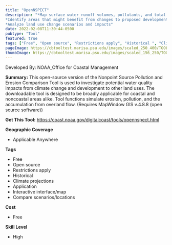 ```yaml
---
title: "OpenNSPECT"
description: "*Map surface water runoff volumes, pollutants, and total sediment loads
*Identify areas that might benefit from changes to proposed development strategies
*Analyze land use change scenarios and impacts"
date: 2022-02-08T11:30:44-0500
pubtype: "Tool"
featured: true
tags: ["Free", "Open source", "Restrictions apply", "Historical ", "Climate projections", "Application", "Interactive interface/map", "Compare scenarios/locations"]
pageImage: https://cbtooltest.marisa.psu.edu/images/scaled_250_400/TOOLID_77.0_ScreenCapture-1.png
thumbImage: https://cbtooltest.marisa.psu.edu/images/scaled_156_250/TOOLID_77.0_ScreenCapture-1.png
---
```

Developed By: NOAA_Office for Coastal Management

**Summary:** This open-source version of the Nonpoint Source Pollution and Erosion Comparison Tool is used to investigate potential water quality impacts from climate change and development to other land uses. The downloadable tool is designed to be broadly applicable for coastal and noncoastal areas alike. Tool functions simulate erosion, pollution, and the accumulation from overland flow. (Requires MapWindow GIS v.4.8.8 (open source software))

__**Get This Tool:**__ https://coast.noaa.gov/digitalcoast/tools/opennspect.html

__**Geographic Coverage**__
- Applicable Anywhere

__**Tags**__
-  Free
-  Open source
-  Restrictions apply
-  Historical 
-  Climate projections
-  Application
-  Interactive interface/map
-  Compare scenarios/locations

__**Cost**__
- Free

__**Skill Level**__
- High
